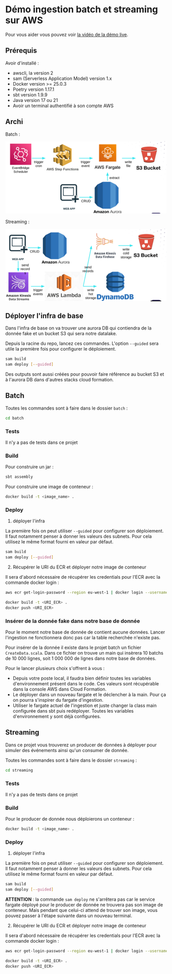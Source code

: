 # Démo ingestion batch et streaming sur AWS

Pour vous aider vous pouvez voir [la vidéo de la démo live](https://www.youtube.com/live/aLUGiSkocME?si=wXzlqE-g3hg7zHFP).

## Prérequis

Avoir d'installé :
* awscli, la version 2
* sam (Serverless Application Model) version 1.x
* Docker version >= 25.0.3
* Poetry version 1.17.1
* sbt version 1.9.9
* Java version 17 ou 21
* Avoir un terminal authentifié à son compte AWS 

## Archi

Batch :

![batch.png](batch.png)

Streaming :

![stream.png](streaming.png)

## Déployer l'infra de base

Dans l'infra de base on va trouver une aurora DB qui contiendra de la donnée fake et un bucket S3 qui sera notre datalake.

Depuis la racine du repo, lancez ces commandes. L'option `--guided` sera utile la première fois pour configurer le déploiement.

```bash
sam build
sam deploy [--guided]
```

Des outputs sont aussi créées pour pouvoir faire référence au bucket S3 et à l'aurora DB dans d'autres stacks cloud formation.

## Batch

Toutes les commandes sont à faire dans le dossier `batch` :

```bash
cd batch
```

### Tests

Il n'y a pas de tests dans ce projet

### Build

Pour construire un jar :

```bash
sbt assembly
```

Pour construire une image de conteneur :

```bash
docker build -t <image_name> .
```

### Deploy

1. déployer l'infra

La première fois on peut utiliser `--guided` pour configurer son déploiement. Il faut notamment penser à donner les valeurs des subnets. Pour cela utilisez le même format fourni en valeur par défaut.
```bash
sam build
sam deploy [--guided]
```

2. Récupérer le URI du ECR et déployer notre image de conteneur

Il sera d'abord nécessaire de récupérer les credentials pour l'ECR avec la commande docker login :
```bash
aws ecr get-login-password --region eu-west-1 | docker login --username AWS --password-stdin <account_id>.dkr.ecr.eu-west-1.amazonaws.com
```

```bash
docker build -t <URI_ECR> .
docker push <URI_ECR>
```

### Insérer de la donnée fake dans notre base de donnée

Pour le moment notre base de donnée de contient aucune données. Lancer l'ingestion ne fonctionnera donc pas car la table recherchée n'existe pas.

Pour insérer de la donnée il existe dans le projet batch un fichier `CreateData.scala`. Dans ce fichier on trouve un main qui insèrera 10 batchs de 10 000 lignes, soit 1 000 000 de lignes dans notre base de données.

Pour le lancer plusieurs choix s'offrent à vous :
* Depuis votre poste local, il faudra bien définir toutes les variables d'environnement présent dans le code. Ces valeurs sont récupérable dans la console AWS dans Cloud Formation.
* Le déployer dans un nouveau fargate et le déclencher à la main. Pour ça on pourra s'inspirer du fargate d'ingestion.
* Utiliser le fargate actuel de l'ingestion et juste changer la class main configurée dans sbt puis redéployer. Toutes les variables d'environnement y sont déjà configurées.

## Streaming

Dans ce projet vous trouverez un producer de données à déployer pour simuler des événements ainsi qu'un consumer de donnée.

Toutes les commandes sont à faire dans le dossier `streaming` :

```bash
cd streaming
```

### Tests

Il n'y a pas de tests dans ce projet

### Build

Pour le producer de donnée nous déploierons un conteneur :

```bash
docker build -t <image_name> .
```

### Deploy

1. déployer l'infra

La première fois on peut utiliser `--guided` pour configurer son déploiement. Il faut notamment penser à donner les valeurs des subnets. Pour cela utilisez le même format fourni en valeur par défaut.
```bash
sam build
sam deploy [--guided]
```

**ATTENTION** : la commande `sam deploy` ne s'arrêtera pas car le service fargate déployé pour le producer de donnée ne trouvera pas son image de conteneur. Mais pendant que celui-ci attend de trouver son image, vous pouvez passer à l'étape suivante dans un nouveau terminal. 

2. Récupérer le URI du ECR et déployer notre image de conteneur

Il sera d'abord nécessaire de récupérer les credentials pour l'ECR avec la commande docker login :
```bash
aws ecr get-login-password --region eu-west-1 | docker login --username AWS --password-stdin <account_id>.dkr.ecr.eu-west-1.amazonaws.com
```

```bash
docker build -t <URI_ECR> .
docker push <URI_ECR>
```
